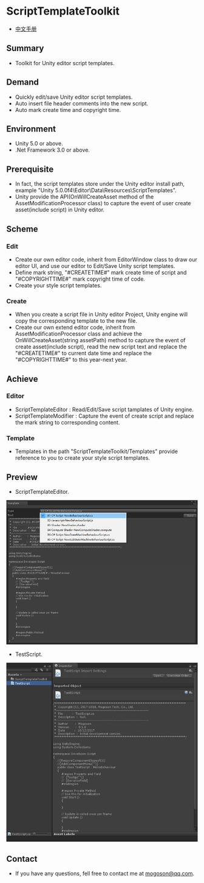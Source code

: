 ﻿# ScriptTemplateToolkit
- [中文手册](./README_ZH.md)

## Summary
- Toolkit for Unity editor script templates. 

## Demand
- Quickly edit/save Unity editor script templates.
- Auto insert file header comments into the new script.
- Auto mark create time and copyright time.

## Environment
- Unity 5.0 or above.
- .Net Framework 3.0 or above.

## Prerequisite
- In fact, the script templates store under the Unity editor install path,
  example "Unity 5.0.0f4\Editor\Data\Resources\ScriptTemplates".
- Unity provide the API(OnWillCreateAsset method of the AssetModificationProcessor class)
  to capture the event of user create asset(include script) in Unity editor.

## Scheme
### Edit
- Create our own editor code, inherit from EditorWindow class to draw our editor UI,
  and use our editor to Edit/Save Unity script templates.
- Define mark string, "#CREATETIME#" mark create time of script and "#COPYRIGHTTIME#"
  mark copyright time of code.
- Create your style script templates.

### Create
- When you create a script file in Unity editor Project, Unity engine will copy the
  corresponding template to the new file.
- Create our own extend editor code, inherit from AssetModificationProcessor class and
  achieve the OnWillCreateAsset(string assetPath) method to capture the event of create
  asset(include script), read the new script text and replace the "#CREATETIME#" to current
  date time and replace the "#COPYRIGHTTIME#" to this year-next year.

## Achieve
### Editor
- ScriptTemplateEditor : Read/Edit/Save script tamplates of Unity engine.
- ScriptTemplateModifier : Capture the event of create script and replace the mark string
  to corresponding content.

### Template
- Templates in the path "ScriptTemplateToolkit/Templates" provide reference to you to create
  your style script templates.

## Preview
- ScriptTemplateEditor.

![ScriptTemplateEditor](./Attachments/ScriptTemplateEditor.png)

- TestScript.

![TestScript](./Attachments/TestScript.png)

## Contact
- If you have any questions, fell free to contact me at mogoson@qq.com.